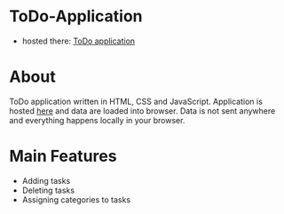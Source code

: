 # ToDo-Application
- hosted there: [ToDo application](https://flaskjan.tech/ToDo-Application)

# About
ToDo application written in HTML, CSS and JavaScript. Application is hosted [here](https://flaskjan.tech/ToDo-Application) and data are loaded into browser. Data is not sent anywhere and everything happens locally in your browser.

# Main Features
- Adding tasks
- Deleting tasks
- Assigning categories to tasks
